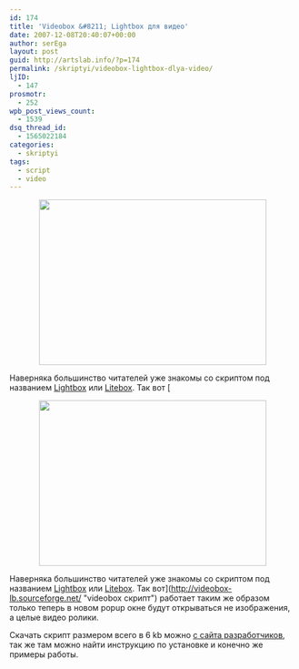 ```yaml
---
id: 174
title: 'Videobox &#8211; Lightbox для видео'
date: 2007-12-08T20:40:07+00:00
author: serEga
layout: post
guid: http://artslab.info/?p=174
permalink: /skriptyi/videobox-lightbox-dlya-video/
ljID:
  - 147
prosmotr:
  - 252
wpb_post_views_count:
  - 1539
dsq_thread_id:
  - 1565022184
categories:
  - skriptyi
tags:
  - script
  - video
---
```

<p style="text-align: center">
  <a href="http://artslab.info/wp-content/uploads/videobox_like_lightbox.jpg"><img src="http://artslab.info/wp-content/uploads/videobox_like_lightbox.jpg" alt="" title="videobox_like_lightbox" width="400" height="291" class="alignnone size-full wp-image-777" /></a>
</p>

Наверняка большинство читателей уже знакомы со скриптом под названием [Lightbox](http://www.huddletogether.com/projects/lightbox2/ "все о lightbox") или [Litebox](http://artslab.info/?p=109 "скрипт litebox"). Так вот [<p style="text-align: center">
  <a href="http://artslab.info/wp-content/uploads/videobox_like_lightbox.jpg"><img src="http://artslab.info/wp-content/uploads/videobox_like_lightbox.jpg" alt="" title="videobox_like_lightbox" width="400" height="291" class="alignnone size-full wp-image-777" /></a>
</p>

Наверняка большинство читателей уже знакомы со скриптом под названием [Lightbox](http://www.huddletogether.com/projects/lightbox2/ "все о lightbox") или [Litebox](http://artslab.info/?p=109 "скрипт litebox"). Так вот](http://videobox-lb.sourceforge.net/ "videobox скрипт") работает таким же образом только теперь в новом popup окне будут открываться не изображения, а целые видео ролики.

Скачать скрипт размером всего в 6 kb можно [с сайта разработчиков](http://videobox-lb.sourceforge.net/ "download videobox"), так же там можно найти инструкцию по установке и конечно же примеры работы.